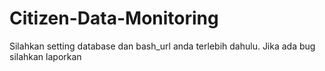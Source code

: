 # Citizen-Data-Monitoring

Silahkan setting database dan bash_url anda terlebih dahulu. Jika ada bug silahkan laporkan
